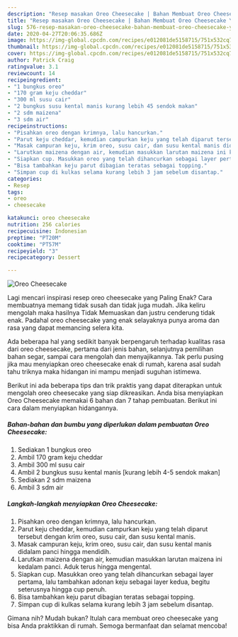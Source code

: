 ```yaml
---
description: "Resep masakan Oreo Cheesecake | Bahan Membuat Oreo Cheesecake Yang Enak dan Simpel"
title: "Resep masakan Oreo Cheesecake | Bahan Membuat Oreo Cheesecake Yang Enak dan Simpel"
slug: 576-resep-masakan-oreo-cheesecake-bahan-membuat-oreo-cheesecake-yang-enak-dan-simpel
date: 2020-04-27T20:06:35.686Z
image: https://img-global.cpcdn.com/recipes/e012081de5158715/751x532cq70/oreo-cheesecake-foto-resep-utama.jpg
thumbnail: https://img-global.cpcdn.com/recipes/e012081de5158715/751x532cq70/oreo-cheesecake-foto-resep-utama.jpg
cover: https://img-global.cpcdn.com/recipes/e012081de5158715/751x532cq70/oreo-cheesecake-foto-resep-utama.jpg
author: Patrick Craig
ratingvalue: 3.1
reviewcount: 14
recipeingredient:
- "1 bungkus oreo"
- "170 gram keju cheddar"
- "300 ml susu cair"
- "2 bungkus susu kental manis kurang lebih 45 sendok makan"
- "2 sdm maizena"
- "3 sdm air"
recipeinstructions:
- "Pisahkan oreo dengan krimnya, lalu hancurkan."
- "Parut keju cheddar, kemudian campurkan keju yang telah diparut tersebut dengan krim oreo, susu cair, dan susu kental manis."
- "Masak campuran keju, krim oreo, susu cair, dan susu kental manis didalam panci hingga mendidih."
- "Larutkan maizena dengan air, kemudian masukkan larutan maizena ini kedalam panci. Aduk terus hingga mengental."
- "Siapkan cup. Masukkan oreo yang telah dihancurkan sebagai layer pertama, lalu tambahkan adonan keju sebagai layer kedua, begitu seterusnya hingga cup penuh."
- "Bisa tambahkan keju parut dibagian teratas sebagai topping."
- "Simpan cup di kulkas selama kurang lebih 3 jam sebelum disantap."
categories:
- Resep
tags:
- oreo
- cheesecake

katakunci: oreo cheesecake 
nutrition: 256 calories
recipecuisine: Indonesian
preptime: "PT20M"
cooktime: "PT57M"
recipeyield: "3"
recipecategory: Dessert

---
```



![Oreo Cheesecake](https://img-global.cpcdn.com/recipes/e012081de5158715/751x532cq70/oreo-cheesecake-foto-resep-utama.jpg)

Lagi mencari inspirasi resep oreo cheesecake yang Paling Enak? Cara membuatnya memang tidak susah dan tidak juga mudah. Jika keliru mengolah maka hasilnya Tidak Memuaskan dan justru cenderung tidak enak. Padahal oreo cheesecake yang enak selayaknya punya aroma dan rasa yang dapat memancing selera kita.

Ada beberapa hal yang sedikit banyak berpengaruh terhadap kualitas rasa dari oreo cheesecake, pertama dari jenis bahan, selanjutnya pemilihan bahan segar, sampai cara mengolah dan menyajikannya. Tak perlu pusing jika mau menyiapkan oreo cheesecake enak di rumah, karena asal sudah tahu triknya maka hidangan ini mampu menjadi suguhan istimewa.




Berikut ini ada beberapa tips dan trik praktis yang dapat diterapkan untuk mengolah oreo cheesecake yang siap dikreasikan. Anda bisa menyiapkan Oreo Cheesecake memakai 6 bahan dan 7 tahap pembuatan. Berikut ini cara dalam menyiapkan hidangannya.

<!--inarticleads1-->

##### Bahan-bahan dan bumbu yang diperlukan dalam pembuatan Oreo Cheesecake:

1. Sediakan 1 bungkus oreo
1. Ambil 170 gram keju cheddar
1. Ambil 300 ml susu cair
1. Ambil 2 bungkus susu kental manis [kurang lebih 4-5 sendok makan]
1. Sediakan 2 sdm maizena
1. Ambil 3 sdm air




<!--inarticleads2-->

##### Langkah-langkah menyiapkan Oreo Cheesecake:

1. Pisahkan oreo dengan krimnya, lalu hancurkan.
1. Parut keju cheddar, kemudian campurkan keju yang telah diparut tersebut dengan krim oreo, susu cair, dan susu kental manis.
1. Masak campuran keju, krim oreo, susu cair, dan susu kental manis didalam panci hingga mendidih.
1. Larutkan maizena dengan air, kemudian masukkan larutan maizena ini kedalam panci. Aduk terus hingga mengental.
1. Siapkan cup. Masukkan oreo yang telah dihancurkan sebagai layer pertama, lalu tambahkan adonan keju sebagai layer kedua, begitu seterusnya hingga cup penuh.
1. Bisa tambahkan keju parut dibagian teratas sebagai topping.
1. Simpan cup di kulkas selama kurang lebih 3 jam sebelum disantap.




Gimana nih? Mudah bukan? Itulah cara membuat oreo cheesecake yang bisa Anda praktikkan di rumah. Semoga bermanfaat dan selamat mencoba!
